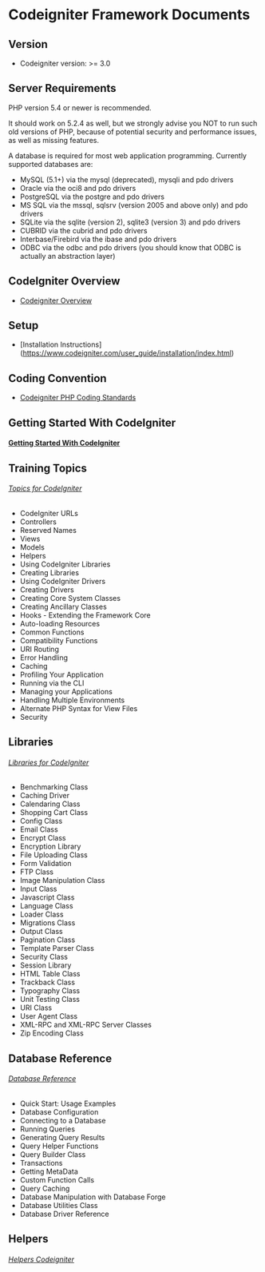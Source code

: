 # Codeigniter Framework Documents

## Version
- Codeigniter version: >= 3.0

## Server Requirements
  PHP version 5.4 or newer is recommended.

  It should work on 5.2.4 as well, but we strongly advise you NOT to run such old versions of PHP, because of potential security and performance issues, as well as missing features.

  A database is required for most web application programming. Currently supported databases are:

  - MySQL (5.1+) via the mysql (deprecated), mysqli and pdo drivers
  - Oracle via the oci8 and pdo drivers
  - PostgreSQL via the postgre and pdo drivers
  - MS SQL via the mssql, sqlsrv (version 2005 and above only) and pdo drivers
  - SQLite via the sqlite (version 2), sqlite3 (version 3) and pdo drivers
  - CUBRID via the cubrid and pdo drivers
  - Interbase/Firebird via the ibase and pdo drivers
  - ODBC via the odbc and pdo drivers (you should know that ODBC is actually an abstraction layer)

## CodeIgniter Overview
- [Codeigniter Overview](https://www.codeigniter.com/user_guide/overview/index.html)

## Setup
- [Installation Instructions] (https://www.codeigniter.com/user_guide/installation/index.html)

## Coding Convention
- [Codeigniter PHP Coding Standards](https://www.codeigniter.com/user_guide/general/styleguide.html)

## Getting Started With CodeIgniter
#### [Getting Started With CodeIgniter](https://www.codeigniter.com/user_guide/overview/getting_started.html)

## Training Topics
###### [Topics for CodeIgniter](https://www.codeigniter.com/user_guide/general/index.html)
  - CodeIgniter URLs
  - Controllers
  - Reserved Names
  - Views
  - Models
  - Helpers
  - Using CodeIgniter Libraries
  - Creating Libraries
  - Using CodeIgniter Drivers
  - Creating Drivers
  - Creating Core System Classes
  - Creating Ancillary Classes
  - Hooks - Extending the Framework Core
  - Auto-loading Resources
  - Common Functions
  - Compatibility Functions
  - URI Routing
  - Error Handling
  - Caching
  - Profiling Your Application
  - Running via the CLI
  - Managing your Applications
  - Handling Multiple Environments
  - Alternate PHP Syntax for View Files
  - Security

## Libraries
###### [Libraries for CodeIgniter](https://www.codeigniter.com/user_guide/libraries/index.html)
  - Benchmarking Class
  - Caching Driver
  - Calendaring Class
  - Shopping Cart Class
  - Config Class
  - Email Class
  - Encrypt Class
  - Encryption Library
  - File Uploading Class
  - Form Validation
  - FTP Class
  - Image Manipulation Class
  - Input Class
  - Javascript Class
  - Language Class
  - Loader Class
  - Migrations Class
  - Output Class
  - Pagination Class
  - Template Parser Class
  - Security Class
  - Session Library
  - HTML Table Class
  - Trackback Class
  - Typography Class
  - Unit Testing Class
  - URI Class
  - User Agent Class
  - XML-RPC and XML-RPC Server Classes
  - Zip Encoding Class
  

## Database Reference
###### [Database Reference](https://www.codeigniter.com/user_guide/database/index.html)
  - Quick Start: Usage Examples
  - Database Configuration
  - Connecting to a Database
  - Running Queries
  - Generating Query Results
  - Query Helper Functions
  - Query Builder Class
  - Transactions
  - Getting MetaData
  - Custom Function Calls
  - Query Caching
  - Database Manipulation with Database Forge
  - Database Utilities Class
  - Database Driver Reference
## Helpers
###### [Helpers Codeigniter](https://www.codeigniter.com/user_guide/helpers/index.html)
